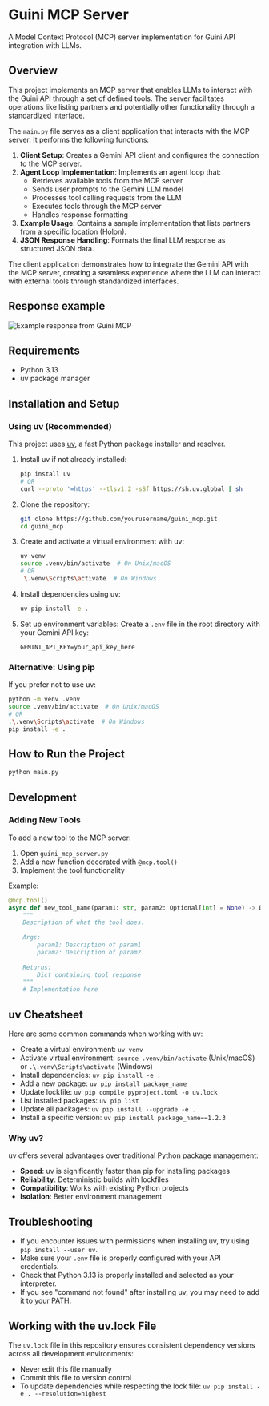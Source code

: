 # Guini MCP Server

A Model Context Protocol (MCP) server implementation for Guini API integration with LLMs.



## Overview

This project implements an MCP server that enables LLMs to interact with the Guini API through a set of defined tools. The server facilitates operations like listing partners and potentially other functionality through a standardized interface.

The `main.py` file serves as a client application that interacts with the MCP server. It performs the following functions:

1. **Client Setup**: Creates a Gemini API client and configures the connection to the MCP server.
2. **Agent Loop Implementation**: Implements an agent loop that:
   - Retrieves available tools from the MCP server
   - Sends user prompts to the Gemini LLM model
   - Processes tool calling requests from the LLM
   - Executes tools through the MCP server
   - Handles response formatting
3. **Example Usage**: Contains a sample implementation that lists partners from a specific location (Holon).
4. **JSON Response Handling**: Formats the final LLM response as structured JSON data.

The client application demonstrates how to integrate the Gemini API with the MCP server, creating a seamless experience where the LLM can interact with external tools through standardized interfaces.

## Response example

![Example response from Guini MCP](https://github.com/danieldagot/guini_mcp/blob/main/%C2%A0public/response.png)
## Requirements

- Python 3.13
- uv package manager

## Installation and Setup

### Using uv (Recommended)

This project uses [uv](https://github.com/astral-sh/uv), a fast Python package installer and resolver.

1. Install uv if not already installed:
   ```bash
   pip install uv
   # OR
   curl --proto '=https' --tlsv1.2 -sSf https://sh.uv.global | sh
   ```

2. Clone the repository:
   ```bash
   git clone https://github.com/yourusername/guini_mcp.git
   cd guini_mcp
   ```

3. Create and activate a virtual environment with uv:
   ```bash
   uv venv
   source .venv/bin/activate  # On Unix/macOS
   # OR
   .\.venv\Scripts\activate  # On Windows
   ```

4. Install dependencies using uv:
   ```bash
   uv pip install -e .
   ```

5. Set up environment variables:
   Create a `.env` file in the root directory with your Gemini API key:
   ```
   GEMINI_API_KEY=your_api_key_here
   ```

### Alternative: Using pip

If you prefer not to use uv:

```bash
python -m venv .venv
source .venv/bin/activate  # On Unix/macOS
# OR
.\.venv\Scripts\activate  # On Windows
pip install -e .
```


## How to Run the Project

```bash
python main.py
```

## Development

### Adding New Tools

To add a new tool to the MCP server:

1. Open `guini_mcp_server.py`
2. Add a new function decorated with `@mcp.tool()`
3. Implement the tool functionality

Example:
```python
@mcp.tool()
async def new_tool_name(param1: str, param2: Optional[int] = None) -> Dict[str, Any]:
    """
    Description of what the tool does.
    
    Args:
        param1: Description of param1
        param2: Description of param2
        
    Returns:
        Dict containing tool response
    """
    # Implementation here
```

## uv Cheatsheet

Here are some common commands when working with uv:

- Create a virtual environment: `uv venv`
- Activate virtual environment: `source .venv/bin/activate` (Unix/macOS) or `.\.venv\Scripts\activate` (Windows)
- Install dependencies: `uv pip install -e .`
- Add a new package: `uv pip install package_name`
- Update lockfile: `uv pip compile pyproject.toml -o uv.lock`
- List installed packages: `uv pip list`
- Update all packages: `uv pip install --upgrade -e .`
- Install a specific version: `uv pip install package_name==1.2.3`

### Why uv?

uv offers several advantages over traditional Python package management:

- **Speed**: uv is significantly faster than pip for installing packages
- **Reliability**: Deterministic builds with lockfiles
- **Compatibility**: Works with existing Python projects
- **Isolation**: Better environment management

## Troubleshooting

- If you encounter issues with permissions when installing uv, try using `pip install --user uv`.
- Make sure your `.env` file is properly configured with your API credentials.
- Check that Python 3.13 is properly installed and selected as your interpreter.
- If you see "command not found" after installing uv, you may need to add it to your PATH.

## Working with the uv.lock File

The `uv.lock` file in this repository ensures consistent dependency versions across all development environments:

- Never edit this file manually
- Commit this file to version control
- To update dependencies while respecting the lock file: `uv pip install -e . --resolution=highest`
